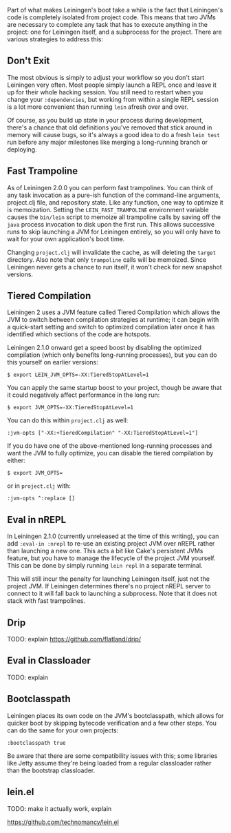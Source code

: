 Part of what makes Leiningen's boot take a while is the fact that
Leiningen's code is completely isolated from project code. This means
that two JVMs are necessary to complete any task that has to execute
anything in the project: one for Leiningen itself, and a subprocess
for the project. There are various strategies to address this:

## Don't Exit

The most obvious is simply to adjust your workflow so you don't start
Leiningen very often. Most people simply launch a REPL once and leave
it up for their whole hacking session. You still need to restart when
you change your `:dependencies`, but working from within a single REPL
session is a lot more convenient than running `lein` afresh over and
over.

Of course, as you build up state in your process during development,
there's a chance that old definitions you've removed that stick around
in memory will cause bugs, so it's always a good idea to do a fresh
`lein test` run before any major milestones like merging a
long-running branch or deploying.

## Fast Trampoline

As of Leiningen 2.0.0 you can perform fast trampolines. You can think
of any task invocation as a pure-ish function of the command-line
arguments, project.clj file, and repository state. Like any function,
one way to optimize it is memoization. Setting the
`LEIN_FAST_TRAMPOLINE` environment variable causes the `bin/lein`
script to memoize all trampoline calls by saving off the `java`
process invocation to disk upon the first run. This allows
successive runs to skip launching a JVM for Leiningen entirely, so
you will only have to wait for your own application's boot time.

Changing `project.clj` will invalidate the cache, as will deleting the
`target` directory. Also note that only `trampoline` calls will be
memoized. Since Leiningen never gets a chance to run itself, it won't
check for new snapshot versions.

## Tiered Compilation

Leiningen 2 uses a JVM feature called Tiered Compilation which allows
the JVM to switch between compilation strategies at runtime; it can
begin with a quick-start setting and switch to optimized compilation
later once it has identified which sections of the code are hotspots.

Leiningen 2.1.0 onward get a speed boost by disabling the optimized
compilation (which only benefits long-running processes), but you can
do this yourself on earlier versions:

    $ export LEIN_JVM_OPTS=-XX:TieredStopAtLevel=1

You can apply the same startup boost to your project, though be aware
that it could negatively affect performance in the long run:

    $ export JVM_OPTS=-XX:TieredStopAtLevel=1

You can do this within `project.clj` as well:

    :jvm-opts ["-XX:+TieredCompilation" "-XX:TieredStopAtLevel=1"]

If you do have one of the above-mentioned long-running processes and
want the JVM to fully optimize, you can disable the tiered compilation
by either:

    $ export JVM_OPTS=

or in `project.clj` with:

    :jvm-opts ^:replace []

## Eval in nREPL

In Leiningen 2.1.0 (currently unreleased at the time of this writing),
you can add `:eval-in :nrepl` to re-use an existing project JVM over
nREPL rather than launching a new one. This acts a bit like Cake's
persistent JVMs feature, but you have to manage the lifecycle of the
project JVM yourself. This can be done by simply running `lein repl`
in a separate terminal. 

This will still incur the penalty for launching Leiningen itself, just
not the project JVM. If Leiningen determines there's no project nREPL
server to connect to it will fall back to launching a subprocess. Note
that it does not stack with fast trampolines.

## Drip

TODO: explain https://github.com/flatland/drip/

## Eval in Classloader

TODO: explain

## Bootclasspath

Leiningen places its own code on the JVM's bootclasspath, which allows
for quicker boot by skipping bytecode verification and a few other
steps. You can do the same for your own projects:

    :bootclasspath true

Be aware that there are some compatibility issues with this; some
libraries like Jetty assume they're being loaded from a regular
classloader rather than the bootstrap classloader.

## lein.el

TODO: make it actually work, explain

https://github.com/technomancy/lein.el
